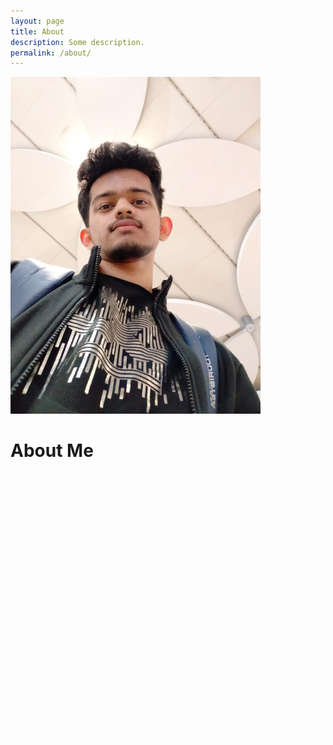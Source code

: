 ```yaml
---
layout: page
title: About
description: Some description.
permalink: /about/
---
```


<img class="rounded mx-auto d-block img-thumbnail" src="/assets/img/uploads/profile.png" alt="Abhishek Pai Angle" width="400">

<h1>About Me</h1>
<p style="color: rgb(255, 255, 255);">
<!--
 It's not about ideas, it's about making the ideas happen!! 
-->
Hey there, 
<br><br>
Glad that you landed here. My thoughts might entertain you or maybe get some giggle out of you but will definitely not bore you! But first let me introduce myself. 
<br><br>
Abhishek here, Undergaduate Sophomore at IIT Bombay. Turning caffeine into code since past 2 years. My areas of interest are Deep Learning, Image Processing, Automation and Web Development but not limiting my domain to these. A lot of things have to be explored that I know that I don't know and that I don't know that I don't know.  
<br><br>
Some of my activities at the institute include being Convener for Web and Coding Club which is the official programming club of the Institute. I am also part of the tech team Innovation Cell - IIT Bombay, working as Jr. Computer Vision Engineer for the project SeDriCa, India's first self driving car. You may refer to my resume for all the technical details.
<br><br>
This is my personal landing page where I write Blogs, Projects, Photography and whatever I find interesting in my life. It was the night of 3rd June 2020, when the World was taking a break due to the pandemic, the idea of writting blog hit up my mind. Also wanted to improve my Web Dev skills. Looking forward to entertain you!! Go have a read !
<br><br>
Ciao!
<br><br>

</p>

